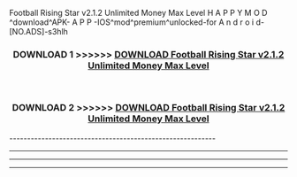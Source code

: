  Football Rising Star v2.1.2 Unlimited Money Max Level  H A P P Y M O D ^download^APK- A P P -IOS^mod^premium^unlocked-for A n d r o i d-[NO.ADS]-s3hlh



<div align="center">

<h3>DOWNLOAD 1 >>>>>> <a href="https://en-mod.web.app/?en= Football Rising Star v2.1.2 Unlimited Money Max Level ">DOWNLOAD Football Rising Star v2.1.2 Unlimited Money Max Level  </a></h3><br>

<h3>DOWNLOAD 2 >>>>>> <a href="https://en-mod.web.app/?en= Football Rising Star v2.1.2 Unlimited Money Max Level ">DOWNLOAD Football Rising Star v2.1.2 Unlimited Money Max Level  </a></h3>

</div>
----------------------------------------------------------

----------------------------------------------------------

----------------------------------------------------------

----------------------------------------------------------



